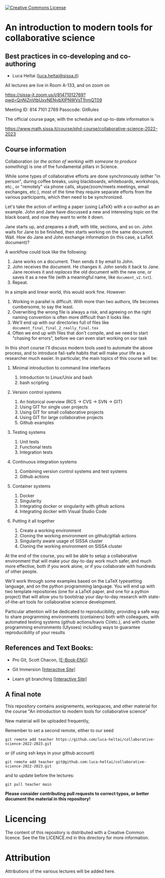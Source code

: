  [![Creative Commons License](http://mirrors.creativecommons.org/presskit/logos/cc.logo.png)](http://creativecommons.org/licenses/by-nc-nd/4.0/)

# An introduction to modern tools for collaborative science 

## Best practices in co-developing and co-authoring

- Luca Heltai (<luca.heltai@sissa.it>)

All lectures are live in Room A-133, and on zoom on 

https://sissa-it.zoom.us/j/81471012769?pwd=QnNiZnVtbUxvNENybXlPNWVsT1hmQT09

Meeting ID: 814 7101 2769
Passcode: GitRules

The official course page, with the schedule and up-to-date information is 

https://www.math.sissa.it/course/phd-course/collaborative-science-2022-2023

## Course information

Collaboration (or *the action of working with someone to produce something*) is one of the fundamental pillars in Science.

While some types of collaborative efforts are done synchronously (either "in person", during coffee breaks, using blackboards, whiteboards, workshops, etc., or "remotely" via phone calls, skype/zoom/meets meetings, email exchanges, etc.), most of the time they require separate efforts from the various participants, which then need to be synchronized.

Let's take the action of writing a paper  (using LaTeX) with a co-author as an example. John and Jane have discussed a new and interesting topic on the black board, and now they want to write it down.

Jane starts up, and prepares a draft, with title, sections, and so on. John waits for Jane to be finished, then starts working on the same document. Wait. How do Jane and John exchange information (in this case, a LaTeX document)?

A workflow could look like the following:

1. Jane works on a document. Then sends it by email to John.
2. John receives the document. He changes it. John sends it back to Jane. Jane receives it and *replaces* the old document with the new one, or saves it as a new file (with a meaningful name, like `document_v2.txt`).
3. Repeat.

In a simple and linear world, this would work fine. However:

1. Working in parallel is difficult. With more than two authors, life becomes cumbersome, to say the least.
2. Overwriting the wrong file is always a risk, and agreeing on the right naming convention is often more difficult than it looks like.
3. We'll end up with our directories full of files like `document_final_final_2_really_final.tex`
4. Often we end up with files that don't compile, and we need to start "chasing for errors", before we can even start working on our task

In this short course I'll discuss modern tools used to automate the above process, and to introduce fail-safe habits that will make your life as a researcher much easier. In particular, the main topics of this course will be:

1. Minimal introduction to command line interfaces
   1. Introduction to Linux/Unix and bash
   2. bash scripting

2. Version control systems
   
   1. An historical overview (RCS -> CVS -> SVN -> GIT)
   2. Using GIT for single user projects
   3. Using GIT for small collaborative projects
   4. Using GIT for large collaborative projects
   5. Github examples

3. Testing systems
   
   1. Unit tests
   2. Functional tests
   3. Integration tests

4. Continuous integration systems
   
   1. Combining version control systems and test systems
   2. Github actions

5. Container systems
   
   1. Docker
   2. Singularity
   3. Integrating docker or singularity with github actions
   4. Integrating docker with Visual Studio Code

6. Putting it all together
   
   1. Create a working environment
   2. Cloning the working environment on github/gitlab actions
   3. Singularity aware usage of SISSA cluster 
   4. Cloning the working environment on SISSA cluster

At the end of the course, you will be able to setup a collaborative environment that will make your day-to-day work much safer, and much more effective, both if you work alone, or if you collaborate with hundreds of other people.

We'll work through some examples based on the LaTeX typesetting language, and on the python programming language. You will end up with two template repositories (one for a LaTeX paper, and one for a python project) that will allow you to bootstrap your day-to-day research with state-of-the-art tools for collaborative science development.

Particular attention will be dedicated to reproducibility, providing a safe way to share programming environments (containers) both with colleagues, with automated testing systems (github actions/travis CI/etc.), and with cluster programming environments (Ulysses) including ways to guarantee reproducibility of your results

## References and Text Books:

-   Pro Git, Scott Chacon, 
    [\[E-Book-ENG\]](https://github.com/progit/progit2/releases/download/2.1.331/progit.pdf)

-   Git Immersion [\[Interactive Site\]](https://gitimmersion.com/)

-   Learn git branching [\[Interactive Site\]](https://learngitbranching.js.org/)

## A final note

This repository contains assignements, workspaces, and other material for the course "An introduction to modern tools for collaborative science"

New material will be uploaded frequently,

Remember to set a second remote, either to our seed

	git remote add teacher https://github.com/luca-heltai/collaborative-science-2022-2023.git

or (if using ssh keys in your github account)

	git remote add teacher git@github.com:luca-heltai/collaborative-science-2022-2023.git

and to update before the lectures:

	git pull teacher main

**Please consider contributing pull requests to correct typos, or better document the material in this repository!**

# Licencing

The content of this repository is distributed with a Creative Common licence. See
the file LICENCE.md in this directory for more information.

# Attribution

Attributions of the various lectures will be added here.